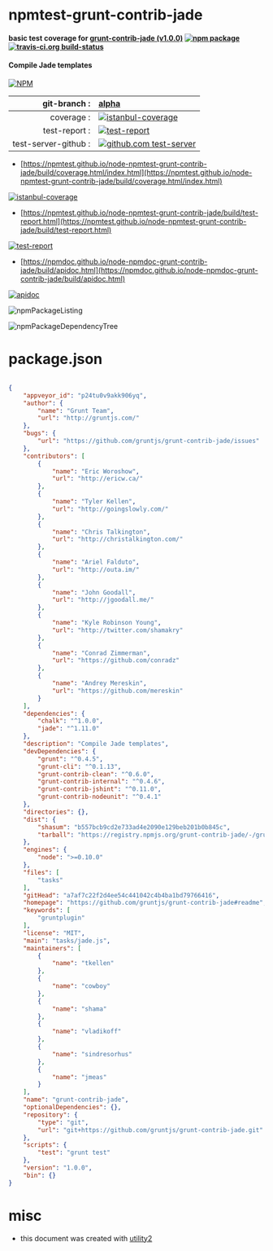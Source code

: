 # npmtest-grunt-contrib-jade

#### basic test coverage for  [grunt-contrib-jade (v1.0.0)](https://github.com/gruntjs/grunt-contrib-jade#readme)  [![npm package](https://img.shields.io/npm/v/npmtest-grunt-contrib-jade.svg?style=flat-square)](https://www.npmjs.org/package/npmtest-grunt-contrib-jade) [![travis-ci.org build-status](https://api.travis-ci.org/npmtest/node-npmtest-grunt-contrib-jade.svg)](https://travis-ci.org/npmtest/node-npmtest-grunt-contrib-jade)

#### Compile Jade templates

[![NPM](https://nodei.co/npm/grunt-contrib-jade.png?downloads=true&downloadRank=true&stars=true)](https://www.npmjs.com/package/grunt-contrib-jade)

| git-branch : | [alpha](https://github.com/npmtest/node-npmtest-grunt-contrib-jade/tree/alpha)|
|--:|:--|
| coverage : | [![istanbul-coverage](https://npmtest.github.io/node-npmtest-grunt-contrib-jade/build/coverage.badge.svg)](https://npmtest.github.io/node-npmtest-grunt-contrib-jade/build/coverage.html/index.html)|
| test-report : | [![test-report](https://npmtest.github.io/node-npmtest-grunt-contrib-jade/build/test-report.badge.svg)](https://npmtest.github.io/node-npmtest-grunt-contrib-jade/build/test-report.html)|
| test-server-github : | [![github.com test-server](https://npmtest.github.io/node-npmtest-grunt-contrib-jade/GitHub-Mark-32px.png)](https://npmtest.github.io/node-npmtest-grunt-contrib-jade/build/app/index.html) | | build-artifacts : | [![build-artifacts](https://npmtest.github.io/node-npmtest-grunt-contrib-jade/glyphicons_144_folder_open.png)](https://github.com/npmtest/node-npmtest-grunt-contrib-jade/tree/gh-pages/build)|

- [https://npmtest.github.io/node-npmtest-grunt-contrib-jade/build/coverage.html/index.html](https://npmtest.github.io/node-npmtest-grunt-contrib-jade/build/coverage.html/index.html)

[![istanbul-coverage](https://npmtest.github.io/node-npmtest-grunt-contrib-jade/build/screenCapture.buildCi.browser.%252Ftmp%252Fbuild%252Fcoverage.lib.html.png)](https://npmtest.github.io/node-npmtest-grunt-contrib-jade/build/coverage.html/index.html)

- [https://npmtest.github.io/node-npmtest-grunt-contrib-jade/build/test-report.html](https://npmtest.github.io/node-npmtest-grunt-contrib-jade/build/test-report.html)

[![test-report](https://npmtest.github.io/node-npmtest-grunt-contrib-jade/build/screenCapture.buildCi.browser.%252Ftmp%252Fbuild%252Ftest-report.html.png)](https://npmtest.github.io/node-npmtest-grunt-contrib-jade/build/test-report.html)

- [https://npmdoc.github.io/node-npmdoc-grunt-contrib-jade/build/apidoc.html](https://npmdoc.github.io/node-npmdoc-grunt-contrib-jade/build/apidoc.html)

[![apidoc](https://npmdoc.github.io/node-npmdoc-grunt-contrib-jade/build/screenCapture.buildCi.browser.%252Ftmp%252Fbuild%252Fapidoc.html.png)](https://npmdoc.github.io/node-npmdoc-grunt-contrib-jade/build/apidoc.html)

![npmPackageListing](https://npmtest.github.io/node-npmtest-grunt-contrib-jade/build/screenCapture.npmPackageListing.svg)

![npmPackageDependencyTree](https://npmtest.github.io/node-npmtest-grunt-contrib-jade/build/screenCapture.npmPackageDependencyTree.svg)



# package.json

```json

{
    "appveyor_id": "p24tu0v9akk906yq",
    "author": {
        "name": "Grunt Team",
        "url": "http://gruntjs.com/"
    },
    "bugs": {
        "url": "https://github.com/gruntjs/grunt-contrib-jade/issues"
    },
    "contributors": [
        {
            "name": "Eric Woroshow",
            "url": "http://ericw.ca/"
        },
        {
            "name": "Tyler Kellen",
            "url": "http://goingslowly.com/"
        },
        {
            "name": "Chris Talkington",
            "url": "http://christalkington.com/"
        },
        {
            "name": "Ariel Falduto",
            "url": "http://outa.im/"
        },
        {
            "name": "John Goodall",
            "url": "http://jgoodall.me/"
        },
        {
            "name": "Kyle Robinson Young",
            "url": "http://twitter.com/shamakry"
        },
        {
            "name": "Conrad Zimmerman",
            "url": "https://github.com/conradz"
        },
        {
            "name": "Andrey Mereskin",
            "url": "https://github.com/mereskin"
        }
    ],
    "dependencies": {
        "chalk": "^1.0.0",
        "jade": "^1.11.0"
    },
    "description": "Compile Jade templates",
    "devDependencies": {
        "grunt": "^0.4.5",
        "grunt-cli": "^0.1.13",
        "grunt-contrib-clean": "^0.6.0",
        "grunt-contrib-internal": "^0.4.6",
        "grunt-contrib-jshint": "^0.11.0",
        "grunt-contrib-nodeunit": "^0.4.1"
    },
    "directories": {},
    "dist": {
        "shasum": "b557bcb9cd2e733ad4e2090e129beb201b0b845c",
        "tarball": "https://registry.npmjs.org/grunt-contrib-jade/-/grunt-contrib-jade-1.0.0.tgz"
    },
    "engines": {
        "node": ">=0.10.0"
    },
    "files": [
        "tasks"
    ],
    "gitHead": "a7af7c22f2d4ee54c441042c4b4ba1bd79766416",
    "homepage": "https://github.com/gruntjs/grunt-contrib-jade#readme",
    "keywords": [
        "gruntplugin"
    ],
    "license": "MIT",
    "main": "tasks/jade.js",
    "maintainers": [
        {
            "name": "tkellen"
        },
        {
            "name": "cowboy"
        },
        {
            "name": "shama"
        },
        {
            "name": "vladikoff"
        },
        {
            "name": "sindresorhus"
        },
        {
            "name": "jmeas"
        }
    ],
    "name": "grunt-contrib-jade",
    "optionalDependencies": {},
    "repository": {
        "type": "git",
        "url": "git+https://github.com/gruntjs/grunt-contrib-jade.git"
    },
    "scripts": {
        "test": "grunt test"
    },
    "version": "1.0.0",
    "bin": {}
}
```



# misc
- this document was created with [utility2](https://github.com/kaizhu256/node-utility2)
